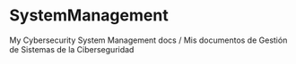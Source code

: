 # SystemManagement
My Cybersecurity System Management docs / Mis documentos de Gestión de Sistemas de la Ciberseguridad
